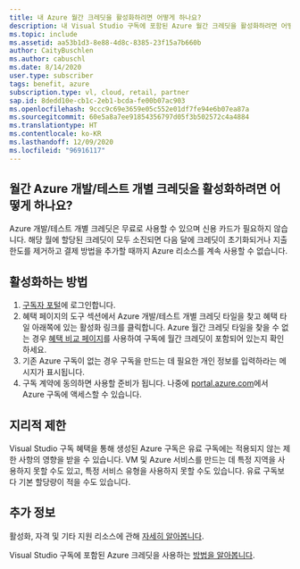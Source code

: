 ```yaml
---
title: 내 Azure 월간 크레딧을 활성화하려면 어떻게 하나요?
description: 내 Visual Studio 구독에 포함된 Azure 월간 크레딧을 활성화하려면 어떻게 하나요?
ms.topic: include
ms.assetid: aa53b1d3-8e88-4d8c-8385-23f15a7b660b
author: CaityBuschlen
ms.author: cabuschl
ms.date: 8/14/2020
user.type: subscriber
tags: benefit, azure
subscription.type: vl, cloud, retail, partner
sap.id: 8dedd10e-cb1c-2eb1-bcda-fe00b07ac903
ms.openlocfilehash: 9ccc9c69e3659e05c552e01df7fe94e6b07ea87a
ms.sourcegitcommit: 60e5a8a7ee91854356797d05f3b502572c4a4884
ms.translationtype: HT
ms.contentlocale: ko-KR
ms.lasthandoff: 12/09/2020
ms.locfileid: "96916117"
---
```

## <a name="how-do-i-activate-my-monthly-azure-devtest-individual-credit"></a>월간 Azure 개발/테스트 개별 크레딧을 활성화하려면 어떻게 하나요? 

Azure 개발/테스트 개별 크레딧은 무료로 사용할 수 있으며 신용 카드가 필요하지 않습니다. 해당 월에 할당된 크레딧이 모두 소진되면 다음 달에 크레딧이 초기화되거나 지출 한도를 제거하고 결제 방법을 추가할 때까지 Azure 리소스를 계속 사용할 수 없습니다.  

## <a name="how-to-activate"></a>활성화하는 방법

1. [구독자 포털](https://my.visualstudio.com/benefits)에 로그인합니다. 
1. 혜택 페이지의 도구 섹션에서 Azure 개발/테스트 개별 크레딧 타일을 찾고 혜택 타일 아래쪽에 있는 활성화 링크를 클릭합니다. Azure 월간 크레딧 타일을 찾을 수 없는 경우 [혜택 비교 페이지](https://visualstudio.microsoft.com/vs/benefits/#azure?cat=visual-studio-enterprise-subscription)를 사용하여 구독에 월간 크레딧이 포함되어 있는지 확인하세요. 
1. 기존 Azure 구독이 없는 경우 구독을 만드는 데 필요한 개인 정보를 입력하라는 메시지가 표시됩니다.  
1. 구독 계약에 동의하면 사용할 준비가 됩니다. 나중에 [portal.azure.com](https://portal.azure.com/)에서 Azure 구독에 액세스할 수 있습니다. 

## <a name="geographic-restrictions"></a>지리적 제한 

Visual Studio 구독 혜택을 통해 생성된 Azure 구독은 유료 구독에는 적용되지 않는 제한 사항의 영향을 받을 수 있습니다. VM 및 Azure 서비스를 만드는 데 특정 지역을 사용하지 못할 수도 있고, 특정 서비스 유형을 사용하지 못할 수도 있습니다. 유료 구독보다 기본 할당량이 적을 수도 있습니다.  

## <a name="more-information"></a>추가 정보
활성화, 자격 및 기타 지원 리소스에 관해 [자세히 알아봅니다](https://docs.microsoft.com/visualstudio/subscriptions/vs-azure).  

Visual Studio 구독에 포함된 Azure 크레딧을 사용하는 [방법을 알아봅니다](https://azure.microsoft.com/pricing/member-offers/credit-for-visual-studio-subscribers/#azure-credits).  